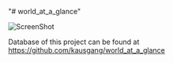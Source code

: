 "# world_at_a_glance" 

![ScreenShot](https://user-images.githubusercontent.com/33816465/42134974-9723010c-7d12-11e8-988d-46d6ae34fe53.jpg)

Database of this project can be found at https://github.com/kausgang/world_at_a_glance
